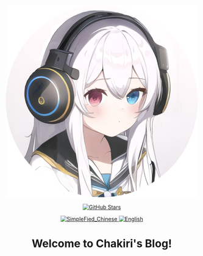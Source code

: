 <p align="center">
    <a title="Avatar" target="_blank" href="https://nijinechakiri.github.io/">
        <img alt="Avatar" src="./source/img/avatar_circle.png">
    </a>
</p>

<p align="center">
    <a title="GitHub Stars" target="_blank" href="https://github.com/NijineChakiri/NijineChakiri.github.io/stargazers">
        <img alt="GitHub Stars" src="https://img.shields.io/github/stars/NijineChakiri/NijineChakiri.github.io?style=social&logo=github">
    </a> 
</p>

<p align="center">
    <a title="SimpleFied_Chinese" href="./README-ZH_CN.md">
        <img alt="SimpleFied_Chinese" src="https://img.shields.io/badge/%E7%AE%80%E4%BD%93%E4%B8%AD%E6%96%87-Simplified%20Chinese-blue">
    </a>
    <a title="Rnglish" href="./README.md">
        <img alt="English" src="https://img.shields.io/badge/%E8%8B%B1%E8%AF%AD-English-blue">
    </a>
</p>

<h1 align="center">Welcome to Chakiri's Blog!</h1>
